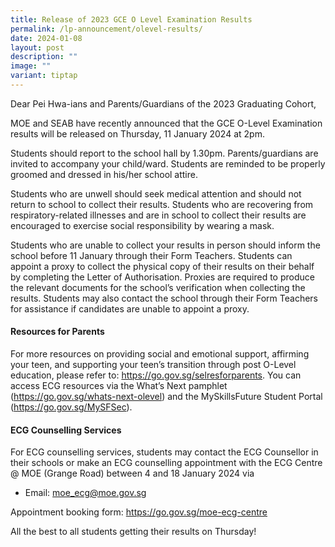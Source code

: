 ```yaml
---
title: Release of 2023 GCE O Level Examination Results
permalink: /lp-announcement/olevel-results/
date: 2024-01-08
layout: post
description: ""
image: ""
variant: tiptap
---
```

<p>Dear Pei Hwa-ians and Parents/Guardians of the 2023 Graduating Cohort,</p><p>MOE and SEAB have recently announced that the GCE O-Level Examination results will be released on Thursday, 11 January 2024 at 2pm.</p><p>Students should report to the school hall by 1.30pm. Parents/guardians are invited to accompany your child/ward. Students are reminded to be properly groomed and dressed in his/her school attire.</p><p>Students who are unwell should seek medical attention and should not return to school to collect their results. Students who are recovering from respiratory-related illnesses and are in school to collect their results are encouraged to exercise social responsibility by wearing a mask.</p><p>Students who are unable to collect your results in person should inform the school before 11 January through their Form Teachers. Students can appoint a proxy to collect the physical copy of their results on their behalf by completing the Letter of Authorisation. Proxies are required to produce the relevant documents for the school’s verification when collecting the results. Students may also contact the school through their Form Teachers for assistance if candidates are unable to appoint a proxy.</p><p></p><h4><strong>Resources for Parents</strong></h4><p>For more resources on providing social and emotional support, affirming your teen, and supporting your teen’s transition through post O-Level education, please refer to: <a href="https://go.gov.sg/selresforparents" rel="noopener noreferrer nofollow" target="_blank">https://go.gov.sg/selresforparents</a>. You can access ECG resources via the What’s Next pamphlet (<a href="https://go.gov.sg/whats-next-olevel" rel="noopener noreferrer nofollow" target="_blank">https://go.gov.sg/whats-next-olevel</a>) and the MySkillsFuture Student Portal (<a href="https://go.gov.sg/MySFSec" rel="noopener noreferrer nofollow" target="_blank">https://go.gov.sg/MySFSec</a>).</p><h4><strong>ECG Counselling Services</strong></h4><p>For ECG counselling services, students may contact the ECG Counsellor in their schools or make an ECG counselling appointment with the ECG Centre @ MOE (Grange Road) between 4 and 18 January 2024 via</p><ul data-tight="true" class="tight"><li><p>Email: <a href="mailto:moe_ecg@moe.gov.sg" rel="noopener noreferrer nofollow" target="_blank">moe_ecg@moe.gov.sg</a></p></li></ul><p>Appointment booking form: <a href="https://go.gov.sg/moe-ecg-centre" rel="noopener noreferrer nofollow" target="_blank">https://go.gov.sg/moe-ecg-centre</a></p><p>All the best to all students getting their results on Thursday!</p><p></p><h4></h4><p></p>